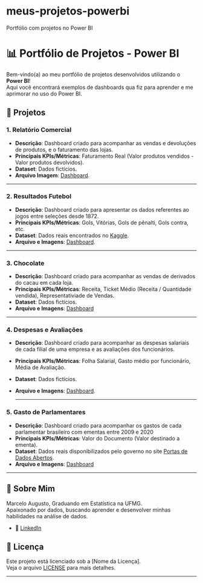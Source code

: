 # meus-projetos-powerbi
Portfólio com projetos no Power BI

# 📊 Portfólio de Projetos - Power BI

Bem-vindo(a) ao meu portfólio de projetos desenvolvidos utilizando o **Power BI**!  
Aqui você encontrará exemplos de dashboards qua fiz para aprender e me aprimorar no uso do Power BI.

## 📂 Projetos

### 1. Relatório Comercial
- **Descrição**: Dashboard criado para acompanhar as vendas e devoluções de produtos, e o faturamento das lojas.
- **Principais KPIs/Métricas**: Faturamento Real (Valor produtos vendidos - Valor produtos devolvidos).
- **Dataset**: Dados fictícios.
- **Arquivo Imagem**: [Dashboard](./Relatório%20Comercial.rar).

---

### 2. Resultados Futebol
- **Descrição**: Dashboard criado para apresentar os dados referentes ao jogos entre seleções desde 1872.
- **Principais KPIs/Métricas**: Gols, Vitórias, Gols de pênalti, Gols contra, etc.
- **Dataset**: Dados reais encontrados no [Kaggle](https://www.kaggle.com/datasets/martj42/international-football-results-from-1872-to-2017).
- **Arquivo e Imagens**: [Dashboard](./Resultados%20Futebol.rar).

---

### 3. Chocolate
- **Descrição**: Dashboard criado para acompanhar as vendas de derivados do cacau em cada loja.
- **Principais KPIs/Métricas**: Receita, Ticket Médio (Receita / Quantidade vendida), Representativiade de Vendas.
- **Dataset**: Dados fictícios.
- **Arquivo e Imagens**: [Dashboard](./Chocolate.rar) 
  
---

### 4. Despesas e Avaliações
- **Descrição**: Dashboard criado para acompanhar as despesas salariais de cada filial de uma empresa e as avaliações dos funcionários.
- **Principais KPIs/Métricas**: Folha Salarial, Gasto médio por funcionário, Média de Avaliação.
- **Dataset**: Dados fictícios.
- **Arquivo e Imagens**: [Dashboard](./Despesas%20e%20Avaliações.rar).

  ---

### 5. Gasto de Parlamentares
- **Descrição**: Dashboard criado para acompanhar os gastos de cada parlamentar brasileiro com ementas entre 2009 e 2020
- **Principais KPIs/Métricas**: Valor do Documento (Valor destinado a ementa).
- **Dataset**: Dados reais disponibilizados pelo governo no site [Portas de Dados Abertos](https://dados.gov.br/dados/conjuntos-dados).
- **Arquivo e Imagens**: [Dashboard](https://drive.google.com/drive/folders/1Qfb8cp-0EOq6kNNkxf0ySALbiMpOyZc6?usp=drive_link) 

---

## 📌 Sobre Mim

Marcelo Augusto, Graduando em Estatística na UFMG.  
Apaixonado por dados, buscando aprender e desenvolver minhas habilidades na análise de dados.

- 🔗 [LinkedIn](www.linkedin.com/in/marcelo-augusto-germano-artur)

## 📜 Licença

Este projeto está licenciado sob a [Nome da Licença].  
Veja o arquivo [LICENSE](./LICENSE) para mais detalhes.

---

